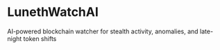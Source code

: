 # LunethWatchAI
AI-powered blockchain watcher for stealth activity, anomalies, and late-night token shifts
